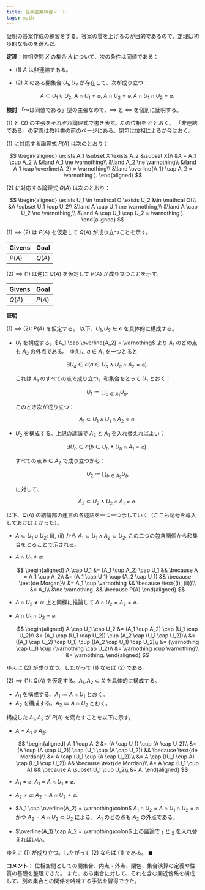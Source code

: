 ```yaml
---
title: 証明答案練習ノート
tags: math
---
```


証明の答案作成の練習をする。答案の質を上げるのが目的であるので、定理は初歩的なものを選んだ。

**定理**：位相空間 $X$ の集合 $A$ について、次の条件は同値である：

* $(1)$ $A$ は非連結である。
* $(2)$ $X$ のある開集合 $U_1, U_2$ が存在して、次が成り立つ：

  $$
  A \subset U_1 \cup U_2,\ A \cap U_1 \ne \varnothing,\ A \cap U_2 \ne \varnothing, A \cap U_1 \cap U_2 = \varnothing.
  $$

**検討**
「～は同値である」型の主張なので、$\implies$ と $\impliedby$ を個別に証明する。

$(1)$ と $(2)$ の主張をそれぞれ論理式で書き表す。$X$ の位相を $\mathcal O$ とおく。
「非連結である」の定義は教科書の前のページにある。閉包は位相によるが今はおく。

$(1)$ に対応する論理式 $P(A)$ は次のとおり：

$$
\begin{aligned}
\exists A_1 \subset X \exists A_2 &\subset X(\\
    &A = A_1 \cup A_2 \\
    &\land A_1 \ne \varnothing\\
    &\land A_2 \ne \varnothing\\
    &\land A_1 \cap \overline{A_2} = \varnothing\\
    &\land \overline{A_1} \cap A_2 = \varnothing
).
\end{aligned}
$$

$(2)$ に対応する論理式 $Q(A)$ は次のとおり：

$$
\begin{aligned}
\exists U_1 \in \mathcal O \exists U_2 &\in \mathcal O(\\
    &A \subset U_1 \cup U_2\\
    &\land A \cap U_1 \ne \varnothing,\\
    &\land A \cap U_2 \ne \varnothing,\\
    &\land A \cap U_1 \cap U_2 = \varnothing
).
\end{aligned}
$$

$(1) \implies (2)$ は $P(A)$ を仮定して $Q(A)$ が成り立つことを示す。

| Givens | Goal |
| ------ | ---- |
| $P(A)$ | $Q(A)$ |

$(2) \implies (1)$ は逆に $Q(A)$ を仮定して $P(A)$ が成り立つことを示す。

| Givens | Goal |
| ------ | ---- |
| $Q(A)$ | $P(A)$ |

**証明**

$(1) \implies (2)\colon$ $P(A)$ を仮定する。
以下、$U_1, U_2 \in \mathcal O$ を具体的に構成する。

* $U_1$ を構成する。$A_1 \cap \overline{A_2} = \varnothing$ より $A_1$ のどの点も $A_2$ の外点である。
  ゆえに $a \in A_1$ を一つとると

  $$\exists U_a \in \mathcal O(a \in U_a \land U_a \cap A_2 = \varnothing).$$

  これは $A_1$ のすべての点で成り立つ。和集合をとって $U_1$ とおく：

  $$
  U_1 \coloneqq \bigcup_{a \in A_1}U_a.
  $$

  このとき次が成り立つ：

  $$
  \tag*{(i)}
  A_1 \subset U_1 \land U_1 \cap A_2 = \varnothing.
  $$

* $U_2$ を構成する。上記の議論で $A_2$ と $A_1$ を入れ替えればよい：

  $$
  \exists U_b \in \mathcal O(b \in U_b \land U_b \cap A_1 = \varnothing).
  $$

  すべての点 $b \in A_2$ で成り立つから：

  $$
  U_2 \coloneqq \bigcup_{b \in A_2}U_b
  $$

  に対して、

  $$
  \tag*{(ii)}
  A_2 \subset U_2 \land U_2 \cap A_1 = \varnothing.
  $$

以下、$Q(A)$ の結論部の連言の各述語を一つ一つ示していく（ここも記号を導入しておけばよかった）。

* $A \subset U_1 \cup U_2:$ $\text{(i), (ii)}$ から $A_1 \subset U_1 \land A_2 \subset U_2.$
  この二つの包含関係から和集合をとることで示される。
* $A \cap U_1 \ne \varnothing:$

  $$
  \begin{aligned}
  A \cap U_1 &= (A_1 \cup A_2) \cap U_1 && \because A = A_1 \cup A_2\\
  &= (A_1 \cap U_1) \cup (A_2 \cap U_1) && \because \text{de Morgan}\\
  &= A_1 \cup \varnothing && \because \text{(i), (ii)}\\
  &= A_1\\
  &\ne \varnothing. && \because P(A)
  \end{aligned}
  $$

* $A \cap U_2 \ne \varnothing:$ 上と同様に推論して $A \cap U_2 = A_2 = \varnothing.$
* $A \cap U_1 \cap U_2 = \varnothing:$

  $$
  \begin{aligned}
      A \cap U_1 \cap U_2
      &= (A_1 \cup A_2) \cap (U_1 \cap U_2)\\
      &= (A_1 \cap (U_1 \cap U_2)) \cup (A_2 \cap (U_1 \cap U_2))\\
      &= ((A_1 \cap U_2) \cap U_1) \cup ((A_2 \cap U_1) \cap U_2)\\
      &= (\varnothing \cap U_1) \cup (\varnothing \cap U_2)\\
      &= \varnothing \cup \varnothing\\
      &= \varnothing.
  \end{aligned}
  $$

ゆえに $(2)$ が成り立つ。したがって $(1)$ ならば $(2)$ である。

$(2) \implies (1)$: $Q(A)$ を仮定する。$A_1, A_2 \subset X$ を具体的に構成する。

* $A_1$ を構成する。$A_1 \coloneqq A \cap U_1$ とおく。
* $A_2$ を構成する。$A_2 \coloneqq A \cap U_2$ とおく。

構成した $A_1, A_2$ が $P(A)$ を満たすことを以下に示す。

* $A = A_1 \cup A_2\colon$

  $$
  \begin{aligned}
      A_1 \cup A_2
      &= (A \cap U_1) \cup (A \cap U_2)\\
      &= (A \cup (A \cap U_2)) \cap (U_1 \cup (A \cap U_2)) && \because \text{de Mordan}\\
      &= A \cap (U_1 \cup (A \cap U_2))\\
      &= A \cap ((U_1 \cup A) \cap (U_1 \cup U_2)) && \because \text{de Mordan}\\
      &= A \cap (U_1 \cup A) && \because A \subset U_1 \cup U_2\\
      &= A.
  \end{aligned}
  $$

* $A_1 \ne \varnothing\colon$ $A_1 = A \cap U_1 \ne \varnothing.$
* $A_2 \ne \varnothing\colon$ $A_2 = A \cap U_2 \ne \varnothing.$
* $A_1 \cap \overline{A_2} = \varnothing\colon$
  $A_1 \cap U_2 = A \cap U_1 \cap U_2 = \varnothing$ かつ
  $A_2 = A \cap U_2 \subset U_2$ による。
  $A_1$ のどの点も $A_2$ の外点である。
* $\overline{A_1} \cap A_2 = \varnothing\colon$ 上の議論で ${}_1$ と ${}_2$ を入れ替えればいい。

ゆえに $(1)$ が成り立つ。したがって $(2)$ ならば $(1)$ である。
$\blacksquare$

**コメント**：
位相空間としての開集合、内点・外点、閉包、集合演算の定義や性質の基礎を整理できた。
また、ある集合に対して、それを含む開近傍系を構成して、別の集合との関係を吟味する手法を習得できた。
